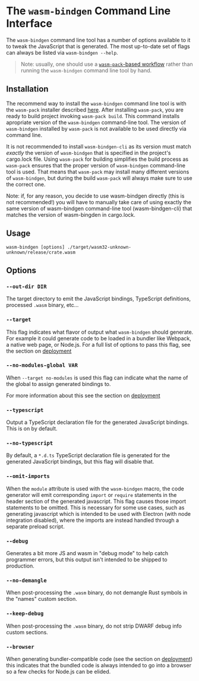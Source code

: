 # The `wasm-bindgen` Command Line Interface

The `wasm-bindgen` command line tool has a number of options available to it to
tweak the JavaScript that is generated. The most up-to-date set of flags can
always be listed via `wasm-bindgen --help`.

> Note: usually, one should use a [`wasm-pack`-based workflow][wasm-pack] rather
> than running the `wasm-bindgen` command line tool by hand.

[wasm-pack]: https://github.com/rustwasm/wasm-pack

## Installation

The recommend way to install the `wasm-bindgen` command line tool is with the
`wasm-pack` installer described
[here](https://rustwasm.github.io/wasm-pack/installer/). After installing 
`wasm-pack`, you are ready to build project invoking `wasm-pack build`.
This command installs apropriate version of the `wasm-bindgen` command-line
tool. The version of `wasm-bindgen` installed by `wasm-pack` is not available
 to be used directly via command line.

It is not recommended to install `wasm-bindgen-cli` as its version must match 
_exactly_ the version of `wasm-bindgen` that is specified in the project's 
cargo.lock file. Using `wasm-pack` for building simplifies the build process 
as `wasm-pack` ensures that the proper version of `wasm-bindgen` command-line 
tool is used. That means that `wasm-pack` may install many different versions 
of `wasm-bindgen`, but during the build `wasm-pack` will always make sure to 
use the correct one.

Note: if, for any reason, you decide to use wasm-bindgen directly (this is 
not recommended!) you will have to manually take care of using exactly the 
same version of wasm-bindgen command-line tool (wasm-bindgen-cli) that 
matches the version of wasm-bingden in cargo.lock.


## Usage

```
wasm-bindgen [options] ./target/wasm32-unknown-unknown/release/crate.wasm
```

## Options

### `--out-dir DIR`

The target directory to emit the JavaScript bindings, TypeScript definitions,
processed `.wasm` binary, etc...

### `--target`

This flag indicates what flavor of output what `wasm-bindgen` should generate.
For example it could generate code to be loaded in a bundler like Webpack, a
native web page, or Node.js. For a full list of options to pass this flag, see
the section on [deployment]

[deployment]: deployment.html

### `--no-modules-global VAR`

When `--target no-modules` is used this flag can indicate what the name of the
global to assign generated bindings to.

For more information about this see the section on [deployment]

### `--typescript`

Output a TypeScript declaration file for the generated JavaScript bindings. This
is on by default.

### `--no-typescript`

By default, a `*.d.ts` TypeScript declaration file is generated for the
generated JavaScript bindings, but this flag will disable that.

### `--omit-imports`

When the `module` attribute is used with the `wasm-bindgen` macro, the code
generator will emit corresponding `import` or `require` statements in the header
section of the generated javascript. This flag causes those import statements to
be omitted. This is necessary for some use cases, such as generating javascript
which is intended to be used with Electron (with node integration disabled),
where the imports are instead handled through a separate preload script.

### `--debug`

Generates a bit more JS and wasm in "debug mode" to help catch programmer
errors, but this output isn't intended to be shipped to production.

### `--no-demangle`

When post-processing the `.wasm` binary, do not demangle Rust symbols in the
"names" custom section.

### `--keep-debug`

When post-processing the `.wasm` binary, do not strip DWARF debug info custom
sections.

### `--browser`

When generating bundler-compatible code (see the section on [deployment]) this
indicates that the bundled code is always intended to go into a browser so a few
checks for Node.js can be elided.
